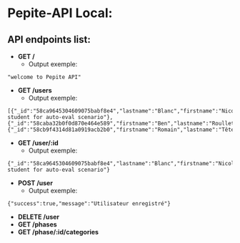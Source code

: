 # Pepite-API Local:

## API endpoints list:
* **GET /**
    * Output exemple:
>>>
```
"welcome to Pepite API"
```
>>>
* **GET /users**
    * Output exemple:
>>>
```
[{"_id":"58ca9645304609075babf8e4","lastname":"Blanc","firstname":"Nicolas","_comment":"virgin student for auto-eval scenario"},{"_id":"58caba32b0f0d870e464e589","firstname":"Ben","lastname":"Roullet","__v":0},{"_id":"58cb9f4314d81a0919acb2b0","firstname":"Romain","lastname":"Tête","__v":0}]
```
>>>
* **GET /user/:id**
    * Output exemple:
>>>
```
{"_id":"58ca9645304609075babf8e4","lastname":"Blanc","firstname":"Nicolas","_comment":"virgin student for auto-eval scenario"}
```
>>>
* **POST /user**
    * Output exemple:
>>>
```
{"success":true,"message":"Utilisateur enregistré"}
```
>>>
* **DELETE /user**
* **GET /phases**
* **GET /phase/:id/categories**
